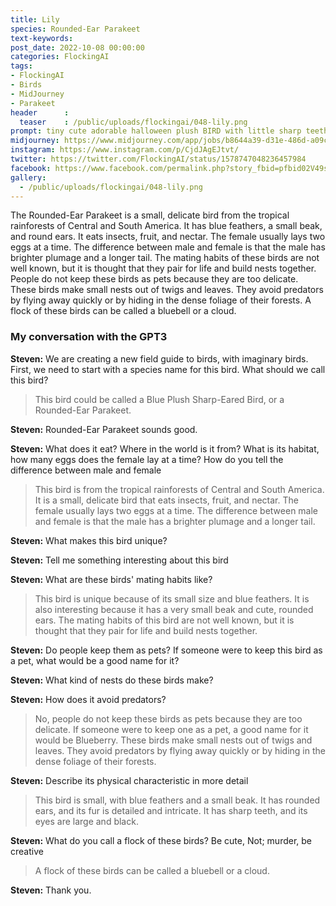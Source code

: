 ```yaml
---
title: Lily
species: Rounded-Ear Parakeet
text-keywords: 
post_date: 2022-10-08 00:00:00
categories: FlockingAI
tags:
- FlockingAI
- Birds
- MidJourney 
- Parakeet
header      :
  teaser    : /public/uploads/flockingai/048-lily.png
prompt: tiny cute adorable halloween plush BIRD with little sharp teeth, intricate furry details, soft cinematic lighting, 8k, portrait, Pixar style character, octane render
midjourney: https://www.midjourney.com/app/jobs/b8644a39-d31e-486d-a09c-a0d8bb4ceade
instagram: https://www.instagram.com/p/CjdJAgEJtvt/
twitter: https://twitter.com/FlockingAI/status/1578747048236457984
facebook: https://www.facebook.com/permalink.php?story_fbid=pfbid02V49sZPXQAGtBswCDrHhaMtTMgd5iFLrykh3k3yDnrTtQk3AQp622o5g5uMNcA3FZl&id=100084908943138
gallery: 
  - /public/uploads/flockingai/048-lily.png
---
```


The Rounded-Ear Parakeet is a small, delicate bird from the tropical rainforests of Central and South America. It has blue feathers, a small beak, and round ears. It eats insects, fruit, and nectar. The female usually lays two eggs at a time. The difference between male and female is that the male has brighter plumage and a longer tail. The mating habits of these birds are not well known, but it is thought that they pair for life and build nests together. People do not keep these birds as pets because they are too delicate.  These birds make small nests out of twigs and leaves. They avoid predators by flying away quickly or by hiding in the dense foliage of their forests. A flock of these birds can be called a bluebell or a cloud.

### My conversation with the GPT3

**Steven:** We are creating a new field guide to birds, with imaginary birds. First, we need to start with a species name for this bird. What should we call this bird?

> This bird could be called a Blue Plush Sharp-Eared Bird, or a Rounded-Ear Parakeet.

**Steven:** Rounded-Ear Parakeet sounds good.

**Steven:** What does it eat? Where in the world is it from? What is its habitat, how many eggs does the female lay at a time? How do you tell the difference between male and female

> This bird is from the tropical rainforests of Central and South America. It is a small, delicate bird that eats insects, fruit, and nectar. The female usually lays two eggs at a time. The difference between male and female is that the male has a brighter plumage and a longer tail.

**Steven:** What makes this bird unique?

**Steven:** Tell me something interesting about this bird

**Steven:** What are these birds' mating habits like?

> This bird is unique because of its small size and blue feathers. It is also interesting because it has a very small beak and cute, rounded ears. The mating habits of this bird are not well known, but it is thought that they pair for life and build nests together.

**Steven:** Do people keep them as pets? If someone were to keep this bird as a pet, what would be a good name for it?

**Steven:** What kind of nests do these birds make?

**Steven:** How does it avoid predators?

> No, people do not keep these birds as pets because they are too delicate. If someone were to keep one as a pet, a good name for it would be Blueberry. These birds make small nests out of twigs and leaves. They avoid predators by flying away quickly or by hiding in the dense foliage of their forests.

**Steven:** Describe its physical characteristic in more detail

> This bird is small, with blue feathers and a small beak. It has rounded ears, and its fur is detailed and intricate. It has sharp teeth, and its eyes are large and black.

**Steven:** What do you call a flock of these birds? Be cute, Not; murder, be creative

> A flock of these birds can be called a bluebell or a cloud.

**Steven:** Thank you.

